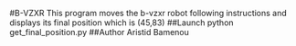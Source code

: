 #B-VZXR
This program moves the b-vzxr robot following instructions and displays its final position which is (45,83)
##Launch
python get_final_position.py
##Author
Aristid Bamenou